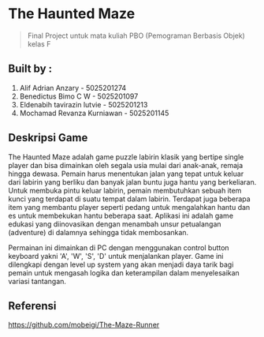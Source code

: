# The Haunted Maze
> Final Project untuk mata kuliah PBO (Pemograman Berbasis Objek) kelas F

## Built by : 
1. Alif Adrian Anzary - 5025201274
2. Benedictus Bimo C W - 5025201097
3. Eldenabih tavirazin lutvie - 5025201213
4. Mochamad Revanza Kurniawan - 5025201145

## Deskripsi Game
The Haunted Maze adalah game puzzle labirin klasik yang bertipe single player dan bisa dimainkan oleh segala usia mulai dari anak-anak, remaja hingga dewasa. Pemain harus menentukan jalan yang tepat untuk keluar dari labirin yang berliku dan banyak jalan buntu juga hantu yang berkeliaran. Untuk membuka pintu keluar labirin, pemain membutuhkan sebuah item kunci yang terdapat di suatu tempat dalam labirin. Terdapat juga beberapa item yang membantu player seperti pedang untuk mengalahkan hantu dan es untuk membekukan hantu beberapa saat. Aplikasi ini adalah game edukasi yang diinovasikan dengan menambah unsur petualangan (adventure) di dalamnya sehingga tidak membosankan.

Permainan ini dimainkan di PC dengan menggunakan control button keyboard yakni 'A', 'W', 'S', 'D' untuk menjalankan player. Game ini dilengkapi dengan level up system yang akan menjadi daya tarik bagi pemain untuk mengasah logika dan keterampilan dalam menyelesaikan variasi tantangan.

## Referensi 
https://github.com/mobeigi/The-Maze-Runner
